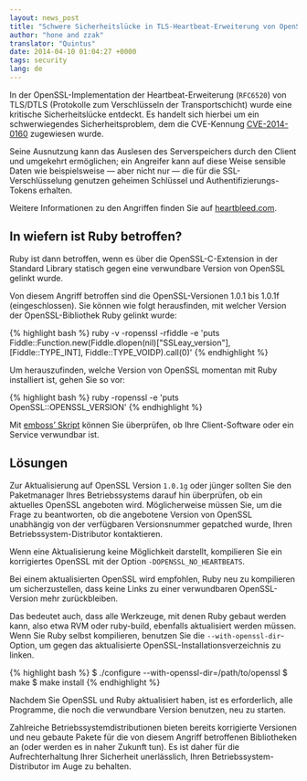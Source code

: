 ```yaml
---
layout: news_post
title: "Schwere Sicherheitslücke in TLS-Heartbeat-Erweiterung von OpenSSL (CVE-2014-0160)"
author: "hone and zzak"
translator: "Quintus"
date: 2014-04-10 01:04:27 +0000
tags: security
lang: de
---
```


In der OpenSSL-Implementation der Heartbeat-Erweiterung (`RFC6520`) von TLS/DTLS
(Protokolle zum Verschlüsseln der Transportschicht) wurde eine
kritische Sicherheitslücke entdeckt. Es handelt sich hierbei um ein
schwerwiegendes Sicherheitsproblem, dem die CVE-Kennung
[CVE-2014-0160](https://web.nvd.nist.gov/view/vuln/detail?vulnId=CVE-2014-0160)
zugewiesen wurde.

Seine Ausnutzung kann das Auslesen des Serverspeichers durch den
Client und umgekehrt ermöglichen; ein Angreifer kann auf diese Weise
sensible Daten wie beispielsweise — aber nicht nur — die für die
SSL-Verschlüsselung genutzen geheimen Schlüssel und
Authentifizierungs-Tokens erhalten.

Weitere Informationen zu den Angriffen finden Sie auf
[heartbleed.com](http://heartbleed.com).


## In wiefern ist Ruby betroffen?

Ruby ist dann betroffen, wenn es über die OpenSSL-C-Extension in der
Standard Library statisch gegen eine verwundbare
Version von OpenSSL gelinkt wurde.

Von diesem Angriff betroffen sind die OpenSSL-Versionen 1.0.1 bis
1.0.1f (eingeschlossen). Sie können wie folgt herausfinden, mit welcher
Version der OpenSSL-Bibliothek Ruby gelinkt wurde:

{% highlight bash %}
ruby -v -ropenssl -rfiddle -e 'puts Fiddle::Function.new(Fiddle.dlopen(nil)["SSLeay_version"], [Fiddle::TYPE_INT], Fiddle::TYPE_VOIDP).call(0)'
{% endhighlight %}

Um herauszufinden, welche Version von OpenSSL momentan mit Ruby
installiert ist, gehen Sie so vor:

{% highlight bash %}
ruby -ropenssl -e 'puts OpenSSL::OPENSSL_VERSION'
{% endhighlight %}

Mit [emboss’ Skript](https://github.com/emboss/heartbeat) können Sie
überprüfen, ob Ihre Client-Software oder ein Service verwundbar ist.

## Lösungen

Zur Aktualisierung auf OpenSSL Version `1.0.1g` oder jünger sollten
Sie den Paketmanager Ihres Betriebssystems darauf hin überprüfen, ob
ein aktuelles OpenSSL angeboten wird. Möglicherweise müssen Sie, um
die Frage zu beantworten, ob die angebotene Version von OpenSSL
unabhängig von der verfügbaren Versionsnummer gepatched wurde, Ihren
Betriebssystem-Distributor kontaktieren.

Wenn eine Aktualisierung keine Möglichkeit darstellt, kompilieren Sie ein
korrigiertes OpenSSL mit der Option `-DOPENSSL_NO_HEARTBEATS`.

Bei einem aktualisierten OpenSSL wird empfohlen, Ruby neu zu
kompilieren um sicherzustellen, dass keine Links zu einer verwundbaren
OpenSSL-Version mehr zurückbleiben.

Das bedeutet auch, dass alle Werkzeuge, mit denen Ruby gebaut werden
kann, also etwa RVM oder ruby-build, ebenfalls aktualisiert werden
müssen. Wenn Sie Ruby selbst kompilieren, benutzen Sie die
`--with-openssl-dir`-Option, um gegen das aktualisierte
OpenSSL-Installationsverzeichnis zu linken.

{% highlight bash %}
$ ./configure --with-openssl-dir=/path/to/openssl
$ make
$ make install
{% endhighlight %}

Nachdem Sie OpenSSL und Ruby aktualisiert haben, ist es erforderlich,
alle Programme, die noch die verwundbare Version benutzen, neu zu
starten.

Zahlreiche Betriebssystemdistributionen bieten bereits korrigierte
Versionen und neu gebaute Pakete für die von diesem Angriff
betroffenen Bibliotheken an (oder werden es in naher Zukunft tun). Es
ist daher für die Aufrechterhaltung Ihrer Sicherheit unerlässlich,
Ihren Betriebssystem-Distributor im Auge zu behalten.
